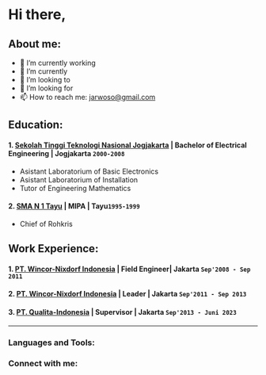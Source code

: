 # Hi there, 
## About me:
- 🔭 I’m currently working 
- 🌱 I’m currently 
- 👯 I’m looking to 
- 🤔 I’m looking for 
- 📫 How to reach me: jarwoso@gmail.com

## Education:

#### 1. [Sekolah Tinggi Teknologi Nasional Jogjakarta](https://itny.ac.id/) | Bachelor of Electrical Engineering | Jogjakarta `2000-2008`
   - Asistant Laboratorium of Basic Electronics
   - Asistant Laboratorium of Installation
   - Tutor of Engineering Mathematics
 #### 2. [SMA N 1 Tayu](https://sman1tayu.sch.id/) | MIPA | Tayu`1995-1999`
   - Chief of Rohkris

## Work Experience:
#### 1. [PT. Wincor-Nixdorf Indonesia](https://www.dieboldnixdorf.com/) | Field Engineer| Jakarta `Sep'2008 - Sep 2011`
  
#### 2. [PT. Wincor-Nixdorf Indonesia](https://www.dieboldnixdorf.com/) | Leader        | Jakarta `Sep'2011 - Sep 2013`

#### 3. [PT. Qualita-Indonesia](https://qualita-indonesia.com/) | Supervisor    | Jakarta `Sep'2013 - Juni 2023`


---

### Languages and Tools:


### Connect with me:


